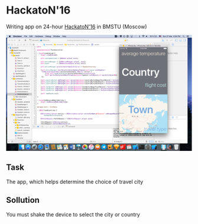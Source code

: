 # HackatoN'16

Writing app on 24-hour [HackatoN'16](https://vk.com/hackathon2016) in BMSTU (Moscow)

![ScreenShot](https://raw.githubusercontent.com/bestK1ngArthur/HackatoN/master/HackatoN/ScreenShot%20.png)

## Task

The app, which helps determine the choice of travel city

## Sollution

You must shake the device to select the city or country

